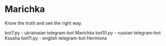 # Marichka
Know the truth and see the right way.

bot7.py - ukrainaian telegram-bot Marichka
bot10.py - russian telegram-bot Ksusha
bot11.py - english telegram-bot Hermiona

